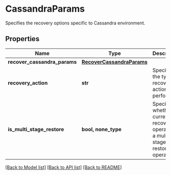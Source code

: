 # CassandraParams

Specifies the recovery options specific to Cassandra environment.

## Properties
Name | Type | Description | Notes
------------ | ------------- | ------------- | -------------
**recover_cassandra_params** | [**RecoverCassandraParams**](RecoverCassandraParams.md) |  | 
**recovery_action** | **str** | Specifies the type of recover action to be performed. | defaults to "RecoverObjects"
**is_multi_stage_restore** | **bool, none_type** | Specifies whether the current recovery operation is a multi-stage restore operation. | [optional] 

[[Back to Model list]](../README.md#documentation-for-models) [[Back to API list]](../README.md#documentation-for-api-endpoints) [[Back to README]](../README.md)


